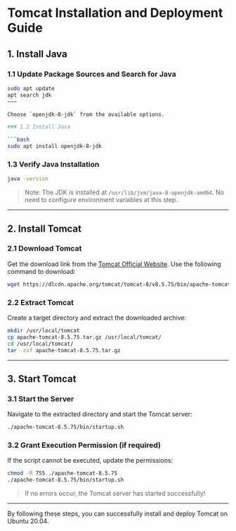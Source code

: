 # Tomcat Installation and Deployment Guide

## 1. Install Java
### 1.1 Update Package Sources and Search for Java
```bash
sudo apt update
apt search jdk
~~~

Choose `openjdk-8-jdk` from the available options.

### 1.2 Install Java

```bash
sudo apt install openjdk-8-jdk
```

### 1.3 Verify Java Installation

```bash
java -version
```

> Note: The JDK is installed at `/usr/lib/jvm/java-8-openjdk-amd64`. No need to configure environment variables at this step.

------

## 2. Install Tomcat

### 2.1 Download Tomcat

Get the download link from the [Tomcat Official Website](https://tomcat.apache.org/download-80.cgi). Use the following command to download:

```bash
wget https://dlcdn.apache.org/tomcat/tomcat-8/v8.5.75/bin/apache-tomcat-8.5.75.tar.gz
```

### 2.2 Extract Tomcat

Create a target directory and extract the downloaded archive:

```bash
mkdir /usr/local/tomcat
cp apache-tomcat-8.5.75.tar.gz /usr/local/tomcat/
cd /usr/local/tomcat/
tar -zxf apache-tomcat-8.5.75.tar.gz
```

------

## 3. Start Tomcat

### 3.1 Start the Server

Navigate to the extracted directory and start the Tomcat server:

```bash
./apache-tomcat-8.5.75/bin/startup.sh
```

### 3.2 Grant Execution Permission (if required)

If the script cannot be executed, update the permissions:

```bash
chmod -R 755 ./apache-tomcat-8.5.75
./apache-tomcat-8.5.75/bin/startup.sh
```

> If no errors occur, the Tomcat server has started successfully!

------

By following these steps, you can successfully install and deploy Tomcat on Ubuntu 20.04.

```

```